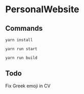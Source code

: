 # PersonalWebsite

## Commands
```
yarn install

yarn run start

yarn run build
```

## Todo
Fix Greek emoji in CV
